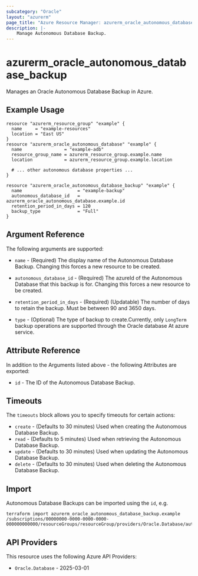 ```yaml
---
subcategory: "Oracle"
layout: "azurerm"
page_title: "Azure Resource Manager: azurerm_oracle_autonomous_database_backup"
description: |-
    Manage Autonomous Database Backup.
---
```


# azurerm_oracle_autonomous_database_backup

Manages an Oracle Autonomous Database Backup in Azure.

## Example Usage

```hcl
resource "azurerm_resource_group" "example" {
  name     = "example-resources"
  location = "East US"
}
resource "azurerm_oracle_autonomous_database" "example" {
  name                = "example-adb"
  resource_group_name = azurerm_resource_group.example.name
  location            = azurerm_resource_group.example.location

  # ... other autonomous database properties ...
}

resource "azurerm_oracle_autonomous_database_backup" "example" {
  name                     = "example-backup"
  autonomous_database_id   = azurerm_oracle_autonomous_database.example.id
  retention_period_in_days = 120
  backup_type              = "Full"
}

```

## Argument Reference
The following arguments are supported:

* `name` - (Required) The display name of the Autonomous Database Backup. Changing this forces a new resource to be created.

* `autonomous_database_id` - (Required) The azureId of the Autonomous Database that this backup is for. Changing this forces a new resource to be created.

* `retention_period_in_days` - (Required) (Updatable) The number of days to retain the backup. Must be between 90 and 3650 days.

* `type` - (Optional) The type of backup to create.Currently, only `LongTerm` backup operations are supported through the Oracle database At azure service.

## Attribute Reference
In addition to the Arguments listed above - the following Attributes are exported:

* `id` - The ID of the Autonomous Database Backup.

## Timeouts
The `timeouts` block allows you to specify timeouts for certain actions:

* `create` - (Defaults to 30 minutes) Used when creating the Autonomous Database Backup.
* `read` - (Defaults to 5 minutes) Used when retrieving the Autonomous Database Backup.
* `update` - (Defaults to 30 minutes) Used when updating the Autonomous Database Backup.
* `delete` - (Defaults to 30 minutes) Used when deleting the Autonomous Database Backup.

## Import

Autonomous Database Backups can be imported using the `id`, e.g.

```shell
terraform import azurerm_oracle_autonomous_database_backup.example /subscriptions/00000000-0000-0000-0000-000000000000/resourceGroups/resourceGroup/providers/Oracle.Database/autonomousDatabases/autonomousDatabase1/autonomousDatabaseBackups/autonomousDatabaseBackup1
```

## API Providers
<!-- This section is generated, changes will be overwritten -->
This resource uses the following Azure API Providers:

* `Oracle.Database` - 2025-03-01
